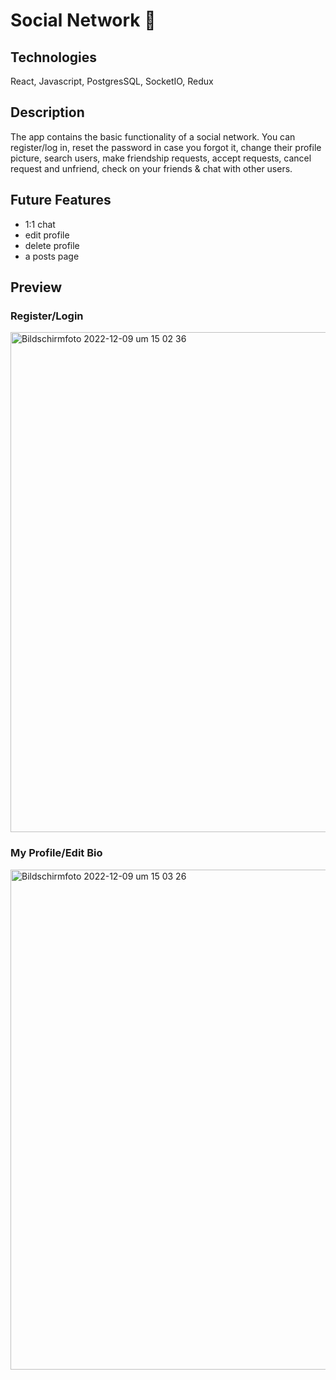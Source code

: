 # Social Network 🧩

## Technologies
React, Javascript, PostgresSQL, SocketIO, Redux

## Description
The app contains the basic functionality of a social network. You can register/log in, reset the password in case you forgot it, change their profile picture, search users, make friendship requests, accept requests, cancel request and unfriend, check on your friends & chat with other users. 

## Future Features
* 1:1 chat
* edit profile 
* delete profile
* a posts page

## Preview

### Register/Login
<img width="800" alt="Bildschirm­foto 2022-12-09 um 15 02 36" src="https://user-images.githubusercontent.com/79863743/206722541-df4adbbc-4e27-49df-8d1d-f6e3f3b402eb.png">


### My Profile/Edit Bio
<img width="800" alt="Bildschirm­foto 2022-12-09 um 15 03 26" src="https://user-images.githubusercontent.com/79863743/206723022-990c2093-96e3-4da6-a7a3-a9795bbc8d37.png">
